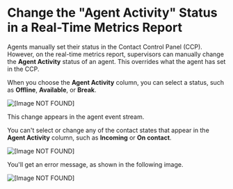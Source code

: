 # Change the "Agent Activity" Status in a Real\-Time Metrics Report<a name="rtm-change-agent-activity-state"></a>

Agents manually set their status in the Contact Control Panel \(CCP\)\. However, on the real\-time metrics report, supervisors can manually change the **Agent Activity** status of an agent\. This overrides what the agent has set in the CCP\.

When you choose the **Agent Activity** column, you can select a status, such as **Offline**, **Available**, or **Break**\. 

![\[Image NOT FOUND\]](http://docs.aws.amazon.com/connect/latest/adminguide/images/rtm-change-agent-activity-state.png)

This change appears in the agent event stream\.

You can't select or change any of the contact states that appear in the **Agent Activity** column, such as **Incoming** or **On contact**\. 

![\[Image NOT FOUND\]](http://docs.aws.amazon.com/connect/latest/adminguide/images/rtm-change-agent-activity-state-incoming.png)

You'll get an error message, as shown in the following image\.

![\[Image NOT FOUND\]](http://docs.aws.amazon.com/connect/latest/adminguide/images/rtm-change-agent-activity-state-error-message.png)